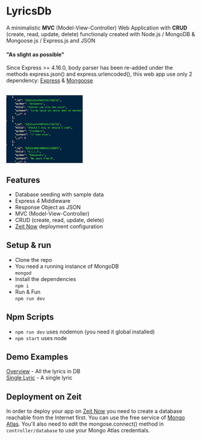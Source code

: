 # LyricsDb

A minimalistic **MVC** (Model-View-Controller) Web Application with **CRUD** (create, read, update, delete) functionaly created with Node.js / MongoDB & Mongoose.js / Express.js and JSON 

#### "As slight as possible"
Since Express >= 4.16.0, body parser has been re-added under the methods express.json() and express.urlencoded(), this web app use only 2 dependency: [Express](https://expressjs.com) & [Mongoose](https://mongoosejs.com)

<br/>
<img src="screen.png" height="180px">
<br/>

## Features
- Database seeding with sample data
- Express 4 Middleware 
- Response Object as JSON
- MVC (Model-View-Controller)
- CRUD (create, read, update, delete)
- [Zeit Now](https://zeit.co) deployment configuration


## Setup & run

- Clone the repo
- You need a running instance of MongoDB  
`mongod`
- Install the dependencies  
`npm i`
- Run & Fun  
`npm run dev`

## Npm Scripts

- `npm run dev` uses nodemon (you need it global installed)
- `npm start` uses node


## Demo Examples

[Overview](https://lyricsdb.leandro-berlin.now.sh/) - All the lyrics in DB  
[Single Lyric](https://lyricsdb.leandro-berlin.now.sh/lyrics/5d5d1ae7ef607625c75d27d4) - A single lyric  


## Deployment on Zeit
In order to deploy your app on [Zeit Now](https://zeit.co) you need to create a database reachable from the Internet first. 
You can use the free service of [Mongo Atlas](https://www.mongodb.com/cloud/atlas). You'll also need to edit the mongose.connect() method in `controller/database` to use your Mongo Atlas credentials.
